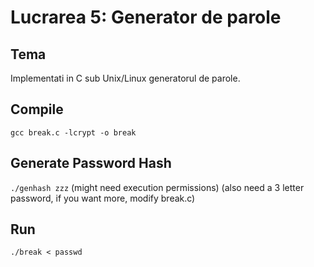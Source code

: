 # Lucrarea 5: Generator de parole
## Tema
Implementati in C sub Unix/Linux generatorul de parole.

## Compile
<code>gcc break.c -lcrypt -o break</code>

## Generate Password Hash
<code>./genhash zzz</code>
(might need execution permissions)
(also need a 3 letter password, if you want more, modify break.c)


## Run
<code>./break < passwd</code>

